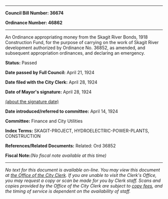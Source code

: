 

********

**Council Bill Number: 36674**
   
**Ordinance Number: 46862**
********

 An Ordinance appropriating money from the Skagit River Bonds, 1918 Construction Fund, for the purpose of carrying on the work of Skagit River development authorized by Ordinance No. 36852, as amended, and subsequent appropriation ordinances, and declaring an emergency.

**Status:** Passed
   
**Date passed by Full Council:** April 21, 1924
   
**Date filed with the City Clerk:** April 28, 1924
   
**Date of Mayor's signature:** April 28, 1924
   
[(about the signature date)](/~public/approvaldate.htm)
   
   
   
**Date introduced/referred to committee:** April 14, 1924
   
**Committee:** Finance and City Utilities
   
   
**Index Terms:** SKAGIT-PROJECT, HYDROELECTRIC-POWER-PLANTS, CONSTRUCTION

**References/Related Documents:** Related: Ord 36852

**Fiscal Note:**_(No fiscal note available at this time)_
********

_No text for this document is available on-line. You may view this document at [the Office of the City Clerk](http://www.seattle.gov/leg/clerk/contactUs.htm). If you are unable to visit the Clerk's Office, you may request a copy or scan be made for you by Clerk staff. Scans and copies provided by the Office of the City Clerk are subject to [copy fees](http://clerk.seattle.gov/~public/clerkfees.htm), and the timing of service is dependent on the availability of staff._

